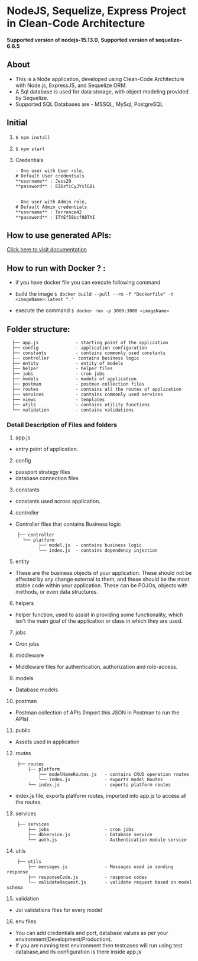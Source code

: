 # NodeJS, Sequelize, Express Project in Clean-Code Architecture

**Supported version of nodejs-15.13.0**,
**Supported version of sequelize-6.6.5**

## About 
- This is a Node application, developed using Clean-Code Architecture with Node.js, ExpressJS, and Sequelize ORM. 
- A Sql database is used for data storage, with object modeling provided by Sequelize.
- Supported SQL Databases are - MSSQL, MySql, PostgreSQL 

## Initial
1. ```$ npm install```
2. ```$ npm start```
3. Credentials

       - One user with User role,
	   # Default User credentials
	   **username** : Jess20
	   **password** : EI6zYiCyJYxlG8i


       - One user with Admin role,
	   # Default Admin credentials
	   **username** : Terrence42
	   **password** : ITYEf58Ucf0BThI


## How to use generated APIs:
[Click here to visit documentation](<https://docs.dhiwise.com/knowledgehub/generated-node.js-apis> "API Documentation")

## How to run with Docker ? :
- if you have docker file you can execute following command

- build the image
	```$ docker build --pull --rm -f "Dockerfile" -t <imageName>:latest "." ```
	
- execute the command
	```$ docker run -p 3000:3000 <imageName> ```

## Folder structure:
```
  ├── app.js              - starting point of the application
  ├── config			  - application configuration
  ├── constants           - contains commonly used constants 
  ├── controller         - contains business logic 
  ├── entity              - entity of models
  ├── helper              - helper files
  ├── jobs                - cron jobs
  ├── models       		  - models of application
  ├── postman      		  - postman collection files
  ├── routes       		  - contains all the routes of application
  ├── services     		  - contains commonly used services
  ├── views        		  - templates
  ├── utils        		  - contains utility functions   
  └── validation          - contains validations 
```

### Detail Description of Files and folders

1. app.js
- entry point of application.

2. config
- passport strategy files
- database connection files

3. constants
- constants used across application.

4. controller
- Controller files that contains Business logic
```
	├── controller               
      └── platform
			├── model.js  - contains business logic
			└── index.js  - contains dependency injection
```

5. entity
- These are the business objects of your application. These should not be affected by any change external to them, and these should be the most stable code within your application. 
These can be POJOs, objects with methods, or even data structures.

6. helpers
- helper function, used to assist in providing some functionality, which isn't the main goal of the application or class in which they are used.

7. jobs
- Cron jobs

8. middleware
- Middleware files for authentication, authorization and role-access.

9. models
- Database models 

10. postman
- Postman collection of APIs (Import this JSON in Postman to run the APIs)

11. public 
- Assets used in application

12. routes
```
	├── routes
		├── platform
			├── modelNameRoutes.js   - contains CRUD operation routes
			└── index.js             - exports model Routes
		└── index.js                 - exports platform routes

```
- index.js file, exports platform routes, imported into app.js to access all the routes.

13. services
```
	├── services
		├── jobs                     - cron jobs
		├── dbService.js             - Database service
		└── auth.js                  - Authentication module service

```

14. utils
```
	├── utils
		├── messages.js              - Messages used in sending response 
		├── responseCode.js          - response codes 
		└── validateRequest.js       - validate request based on model schema

```

15. validation
- Joi validations files for every model

16. env files
- You can add credentials and port, database values as per your environment(Development/Production).
- If you are running test environment then testcases will run using test database,and its configuration is there inside app.js

